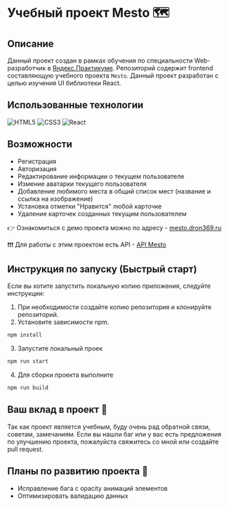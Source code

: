 # Учебный проект Mesto 🗺️

## Описание
Данный проект создан в рамках обучения по специальности Web-разработчик в [Яндекс.Практикуме](https://praktikum.yandex.ru/).
Репозиторий содержит frontend составляющую учебного проекта `Mesto`.
Данный проект разработан с целью изучения UI библиотеки React.

## Использованные технологии
![HTML5](https://img.shields.io/badge/-HTML5-0c0520?style=for-the-badge&logo=HTML5)
![CSS3](https://img.shields.io/badge/-CSS3-0c0520?style=for-the-badge&logo=CSS3)
![React](https://img.shields.io/badge/-React-0c0520?style=for-the-badge&logo=React)

## Возможности
- Регистрация
- Авторизация
- Редактирование информации о текущем пользователе
- Измение аватарки текущего пользователя
- Добавление любимого места в общий список мест (название и ссылка на изображение)
- Установка отметки "Нравится" любой карточке
- Удаление карточек созданных текущим пользователем

👉 Ознакомиться с демо проекта можно по адресу - [mesto.dron369.ru](https://mesto.dron369.ru/)

❗️❗️❗️ Для работы с этим проектом есть API - [API Mesto](../backend)

## Инструкция по запуску (Быстрый старт)

Если вы хотите запустить локальную копию приложения, следуйте инструкции:

1. При необходимости создайте копию репозитория и клонируйте репозиторий.
2. Установите зависимости npm.

```sh
npm install
```

3. Запустите локальный проек

```sh
npm run start
```
4. Для сборки проекта выполните
```sh
npm run build
```

## Ваш вклад в проект 🙏
Так как проект является учебным, буду очень рад обратной связи, советам, замечаниям.
Если вы нашли баг или у вас есть предложения по улучшению проекта, пожалуйста свяжитесь со мной или создайте pull request.

## Планы по развитию проекта 🤟
 - Исправление бага с opacity анимаций элементов
 - Оптимизировать валидацию данных
